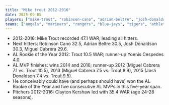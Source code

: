```yaml
---
title: "Mike trout 2012-2016"
date: 2025-09-05
players: ["mike-trout", "robinson-cano", "adrian-beltre", "josh-donaldson", "miguel-cabrera", "yoenis-cespedes", "clayton-kershaw"]
teams: ["angels", "mariners", "rangers", "blue-jays", "tigers", "athletics", "dodgers"]
---
```

- 2012-2016: Mike Trout recorded 47.1 WAR, leading all hitters.
- Next hitters: Robinson Cano 32.5, Adrian Beltre 30.5, Josh Donaldson 30.3, Miguel Cabrera 29.6.
- AL Rookie of the Year 2012: Trout 10.5 WAR; runner-up Yoenis Cespedes 4.0.
- AL MVP finishes: wins 2014 and 2016; runner-up 2012 (Miguel Cabrera 7.1 vs. Trout 10.5), 2013 (Miguel Cabrera 7.5 vs. Trout 8.9), 2015 (Josh Donaldson 7.4 vs. Trout 9.5).
- He conceivably could have (and perhaps should have) won the AL Rookie of the Year and five consecutive AL MVPs in this five-year span.
- Pitchers 2012-2016: Clayton Kershaw led with 35.4 WAR (age 24-28 seasons).
